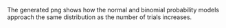 The generated png shows how the normal and binomial probability models approach the same distribution as the number of trials increases.

